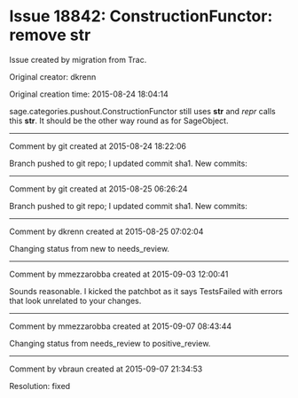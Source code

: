 # Issue 18842: ConstructionFunctor: remove __str__

Issue created by migration from Trac.

Original creator: dkrenn

Original creation time: 2015-08-24 18:04:14

sage.categories.pushout.ConstructionFunctor still uses __str__ and _repr_ calls this __str__. It should be the other way round as for SageObject.


---

Comment by git created at 2015-08-24 18:22:06

Branch pushed to git repo; I updated commit sha1. New commits:


---

Comment by git created at 2015-08-25 06:26:24

Branch pushed to git repo; I updated commit sha1. New commits:


---

Comment by dkrenn created at 2015-08-25 07:02:04

Changing status from new to needs_review.


---

Comment by mmezzarobba created at 2015-09-03 12:00:41

Sounds reasonable. I kicked the patchbot as it says TestsFailed with errors that look unrelated to your changes.


---

Comment by mmezzarobba created at 2015-09-07 08:43:44

Changing status from needs_review to positive_review.


---

Comment by vbraun created at 2015-09-07 21:34:53

Resolution: fixed
